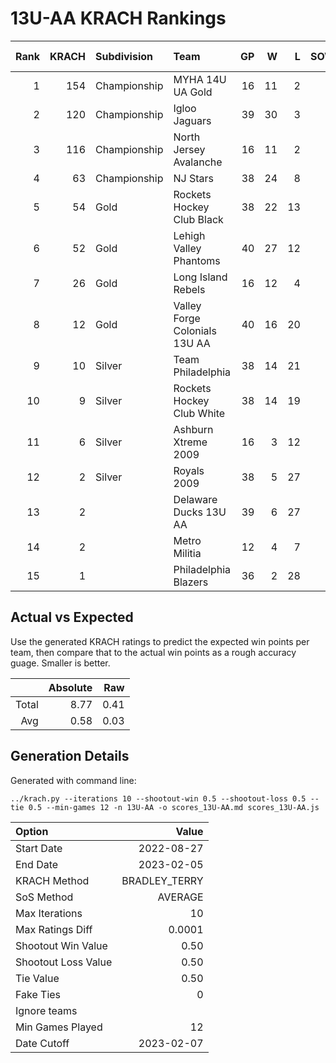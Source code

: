 # 13U-AA KRACH Rankings
Rank|KRACH|Subdivision|Team|GP|W|L|SOW|SOL|T|SoS|Exp Wins|Win Diff
---:|---:|:---|:---|---:|---:|---:|---:|---:|---:|---:|---:|---:
1|154|Championship|MYHA 14U UA Gold|16|11|2|1|2|0|60|11.9|-0.6
2|120|Championship|Igloo Jaguars|39|30|3|2|4|0|38|31.5|-1.5
3|116|Championship|North Jersey Avalanche|16|11|2|2|1|0|50|12.0|-0.5
4|63|Championship|NJ Stars|38|24|8|1|5|0|51|26.4|-0.6
5|54|Gold|Rockets Hockey Club Black|38|22|13|2|1|0|63|23.0|-0.5
6|52|Gold|Lehigh Valley Phantoms|40|27|12|1|0|0|49|27.2|-0.3
7|26|Gold|Long Island Rebels|16|12|4|0|0|0|11|12.7|0.7
8|12|Gold|Valley Forge Colonials 13U AA|40|16|20|2|2|0|39|18.6|0.6
9|10|Silver|Team Philadelphia|38|14|21|2|1|0|42|16.0|0.5
10|9|Silver|Rockets Hockey Club White|38|14|19|2|3|0|36|17.4|0.9
11|6|Silver|Ashburn Xtreme 2009|16|3|12|0|1|0|73|3.6|0.1
12|2|Silver|Royals 2009|38|5|27|3|3|0|31|8.5|0.5
13|2||Delaware Ducks 13U AA|39|6|27|4|2|0|29|9.6|0.6
14|2||Metro Militia|12|4|7|1|0|0|5|4.9|0.4
15|1||Philadelphia Blazers|36|2|28|4|2|0|28|5.3|0.3

## Actual vs Expected
Use the generated KRACH ratings to predict the expected win points per team, then compare that to the actual win points as a rough accuracy guage. Smaller is better.

||Absolute|Raw
|---:|---:|---:
|Total|8.77|0.41
|Avg|0.58|0.03

## Generation Details

Generated with command line:
```
../krach.py --iterations 10 --shootout-win 0.5 --shootout-loss 0.5 --tie 0.5 --min-games 12 -n 13U-AA -o scores_13U-AA.md scores_13U-AA.js
```

| Option | Value |
| :----- | ----: |
| Start Date | 2022-08-27 |
| End Date | 2023-02-05 |
| KRACH Method | BRADLEY_TERRY |
| SoS Method | AVERAGE |
| Max Iterations | 10 |
| Max Ratings Diff | 0.0001 |
| Shootout Win Value | 0.50 |
| Shootout Loss Value | 0.50 |
| Tie Value | 0.50 |
| Fake Ties | 0 |
| Ignore teams |  |
| Min Games Played | 12 |
| Date Cutoff | 2023-02-07 |

